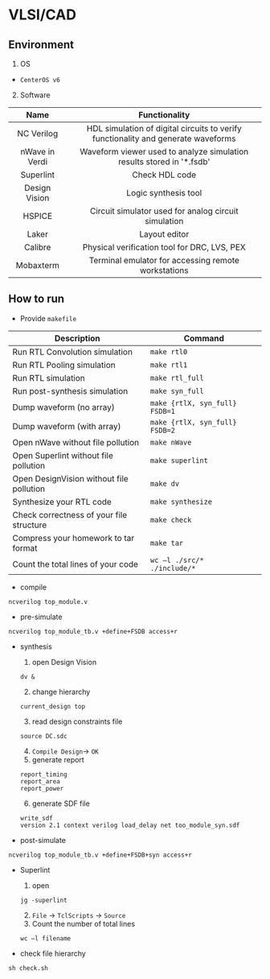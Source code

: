 # VLSI/CAD

## Environment
1. OS
- `CenterOS v6`

2. Software

|Name|Functionality|
|:-:|:-:|
|NC Verilog|HDL simulation of digital circuits to verify functionality and generate waveforms|
|nWave in Verdi|Waveform viewer used to analyze simulation results stored in '*.fsdb'|
|Superlint|Check HDL code|
|Design Vision|Logic synthesis tool|
|HSPICE|Circuit simulator used for analog circuit simulation|
|Laker|Layout editor|
|Calibre|Physical verification tool for DRC, LVS, PEX|
|Mobaxterm|Terminal emulator for accessing remote workstations|

## How to run
- Provide `makefile`

|     Description                                   |     Command                           |
|---------------------------------------------------|---------------------------------------|
|     Run RTL Convolution simulation                |     `make rtl0`                       |
|     Run RTL Pooling simulation                    |     `make rtl1`                       |
|     Run RTL simulation                            |     `make rtl_full`                   |
|     Run post-synthesis simulation                 |     `make syn_full`                   |
|     Dump waveform (no array)                      |     `make {rtlX, syn_full} FSDB=1`    |
|     Dump waveform (with array)                    |     `make {rtlX, syn_full}   FSDB=2`  |
|     Open nWave without file pollution             |     `make nWave`                      |
|     Open Superlint without file   pollution       |     `make superlint`                  |
|     Open DesignVision without file   pollution    |     `make dv`                         |
|     Synthesize your RTL code                      |     `make synthesize`                 |
|     Check correctness of your file   structure    |     `make check`                      |
|     Compress your homework to tar   format        |     `make tar`                        |
|     Count the total lines of your   code          |     `wc –l ./src/*   ./include/*`     |

- compile
```
ncverilog top_module.v
```

- pre-simulate
```
ncverilog top_module_tb.v +define+FSDB access+r
```

- synthesis
    1. open Design Vision
    ```
    dv &
    ```
    2. change hierarchy
    ```
    current_design top
    ```
    3. read design constraints file
    ```
    source DC.sdc
    ```
    4. `Compile Design`-> `OK`
    5. generate report
    ```
    report_timing
    report_area
    report_power
    ```
    6. generate SDF file
    ```
    write_sdf
    version 2.1 context verilog load_delay net too_module_syn.sdf
    ```

- post-simulate
```
ncverilog top_module_tb.v +define+FSDB+syn access+r
```
- Superlint
    1. open
    ```
    jg -superlint
    ```
    2. `File` -> `TclScripts` -> `Source`
    3. Count the number of total lines
    ```
    wc –l filename
    ```

- check file hierarchy
```
sh check.sh
```
<br>